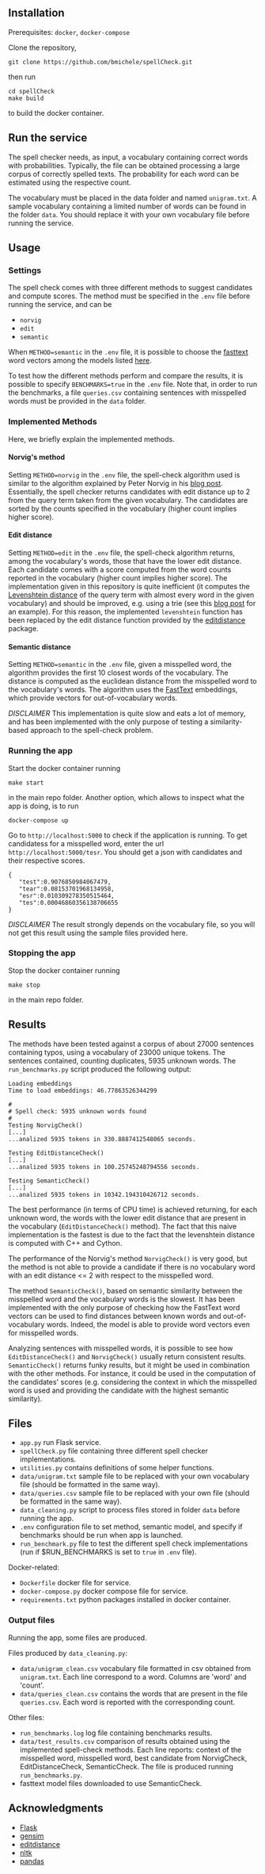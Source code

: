 ## Installation
Prerequisites: `docker`, `docker-compose`

Clone the repository,
```
git clone https://github.com/bmichele/spellCheck.git
```
then run
```
cd spellCheck
make build
```
to build the docker container.

## Run the service

The spell checker needs, as input, a vocabulary containing correct words with probabilities.
Typically, the file can be obtained processing a large corpus of correctly spelled texts.
The probability for each word can be estimated using the respective count.

The vocabulary must be placed in the data folder and named `unigram.txt`.
A sample vocabulary containing a limited number of words can be found in the folder `data`.
You should replace it with your own vocabulary file before running the service.

## Usage

### Settings

The spell check comes with three different methods to suggest candidates and compute scores.
The method must be specified in the `.env` file before running the service, and can be
* `norvig`
* `edit`
* `semantic`

When `METHOD=semantic` in the `.env` file, it is possible to choose the [fasttext](https://fasttext.cc) word vectors among the
models listed [here](https://fasttext.cc/docs/en/pretrained-vectors.html).

To test how the different methods perform and compare the results, it is possible to specify `BENCHMARKS=true` in the `.env` file.
Note that, in order to run the benchmarks, a file `queries.csv` containing sentences with misspelled words must be provided in the `data` folder.

### Implemented Methods

Here, we briefly explain the implemented methods.

#### Norvig's method

Setting `METHOD=norvig` in the `.env` file, the spell-check algorithm used is similar to the algorithm explained by
Peter Norvig in his [blog post](https://norvig.com/spell-correct.html).
Essentially, the spell checker returns candidates with edit distance up to 2 from the query term taken from the given
vocabulary. The candidates are sorted by the counts specified in the vocabulary (higher count implies higher score). 

#### Edit distance

Setting `METHOD=edit` in the `.env` file, the spell-check algorithm returns, among the vocabulary's words, those that
have the lower edit distance. Each candidate comes with a score computed from the word counts reported in the vocabulary
(higher count implies higher score). The implementation given in this repository is quite inefficient (it computes the
[Levenshtein distance](https://en.wikipedia.org/wiki/Levenshtein_distance) of the query term with almost every word in
the given vocabulary) and should be improved, e.g. using a trie (see this [blog post](http://stevehanov.ca/blog/index.php?id=114)
for an example). For this reason, the implemented `levenshtein` function has been replaced by the edit distance function
provided by the [editdistance](https://github.com/aflc/editdistance) package.

#### Semantic distance

Setting `METHOD=semantic` in the `.env` file, given a misspelled word, the algorithm provides the first 10 closest words
 of the vocabulary.
The distance is computed as the euclidean distance from the misspelled word to the vocabulary's words. The algorithm
uses the [FastText](https://fasttext.cc) embeddings, which provide vectors for out-of-vocabulary words.

_DISCLAIMER_ This implementation is quite slow and eats a lot of memory, and has been implemented with the only purpose
of testing a similarity-based approach to the spell-check problem.

### Running the app

Start the docker container running
```
make start
```
in the main repo folder. Another option, which allows to inspect what the app is doing, is to run
```
docker-compose up
```

Go to `http://localhost:5000` to check if the application is running.
To get candidatess for a misspelled word, enter the url `http://localhost:5000/tesr`.
You should get a json with candidates and their respective scores.
```
{  
   "test":0.9076850984067479,
   "tear":0.08153701968134958,
   "esr":0.010309278350515464,
   "tes":0.00046860356138706655
}
```

_DISCLAIMER_ The result strongly depends on the vocabulary file, so you will not get this result using the sample files provided here.

### Stopping the app

Stop the docker container running
```
make stop
```
in the main repo folder.

## Results

The methods have been tested against a corpus of about 27000 sentences containing typos, using a vocabulary of 23000
unique tokens.
The sentences contained, counting duplicates, 5935 unknown words. The `run_benchmarks.py` script produced the following output:

```text
Loading embeddings
Time to load embeddings: 46.77863526344299

#
# Spell check: 5935 unknown words found
#
Testing NorvigCheck()
[...]
...analized 5935 tokens in 330.8887412548065 seconds.

Testing EditDistanceCheck()
[...]
...analized 5935 tokens in 100.25745248794556 seconds.

Testing SemanticCheck()
[...]
...analized 5935 tokens in 10342.194310426712 seconds.
```

The best performance (in terms of CPU time) is achieved returning, for each unknown word, the words with the lower edit
distance that are present in the vocabulary (`EditDistanceCheck()` method). The fact that this naive implementation is the fastest is due to the fact
that the levenshtein distance is computed with C++ and Cython.

The performance of the Norvig's method `NorvigCheck()` is very good, but the method is not able to provide a candidate if there is no
vocabulary word with an edit distance <= 2 with respect to the misspelled word.

The method `SemanticCheck()`, based on semantic similarity between the misspelled word and the vocabulary words is the slowest.
It has been implemented with the only purpose of checking how the FastText word vectors can be used to find distances
between known words and out-of-vocabulary words. Indeed, the model is able to provide word vectors even for misspelled
words.

Analyzing sentences with misspelled words, it is possible to see how `EditDistanceCheck()` and `NorvigCheck()` usually return
consistent results. `SemanticCheck()` returns funky results, but it might be used in combination with the other methods.
For instance, it could be used in the computation of the candidates' scores (e.g. considering the context in which the
misspelled word is used and providing the candidate with the highest semantic similarity).

## Files

* `app.py` run Flask service.
* `spellCheck.py` file containing three different spell checker implementations.
* `utilities.py` contains definitions of some helper functions.
* `data/unigram.txt` sample file to be replaced with your own vocabulary file (should be formatted in the same way).
* `data/queries.csv` sample file to be replaced with your own file (should be formatted in the same way).
* `data_cleaning.py` script to process files stored in folder `data` before running the app.
* `.env` configuration file to set method, semantic model, and specify if benchmarks should be run when app is launched.
* `run_benchmark.py` file to test the different spell check implementations (run if $RUN_BENCHMARKS is set to `true` in `.env` file).

Docker-related:
* `Dockerfile` docker file for service.
* `docker-compose.py` docker compose file for service.
* `requirements.txt` python packages installed in docker container.

### Output files

Running the app, some files are produced.

Files produced by `data_cleaning.py`:
* `data/unigram_clean.csv` vocabulary file formatted in csv obtained from `unigram.txt`. Each line correspond to a word. Columns are 'word' and 'count'.
* `data/queries_clean.csv` contains the words that are present in the file `queries.csv`. Each word is reported with the corresponding count.

Other files:
* `run_benchmarks.log` log file containing benchmarks results.
* `data/test_results.csv` comparison of results obtained using the implemented spell-check methods. Each line reports:
context of the misspelled word, misspelled word, best candidate from NorvigCheck, EditDistanceCheck, SemanticCheck.
The file is produced running `run_benchmarks.py`.
* fasttext model files downloaded to use SemanticCheck.

## Acknowledgments

* [Flask](http://flask.pocoo.org)
* [gensim](https://radimrehurek.com/gensim/)
* [editdistance](https://github.com/aflc/editdistance)
* [nltk](https://www.nltk.org)
* [pandas](https://pandas.pydata.org)